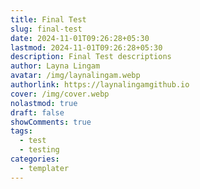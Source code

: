 ```yaml
---
title: Final Test
slug: final-test
date: 2024-11-01T09:26:28+05:30
lastmod: 2024-11-01T09:26:28+05:30
description: Final Test descriptions
author: Layna Lingam
avatar: /img/laynalingam.webp
authorlink: https://laynalingamgithub.io
cover: /img/cover.webp
nolastmod: true
draft: false
showComments: true
tags:
  - test
  - testing
categories:
  - templater
---
```

